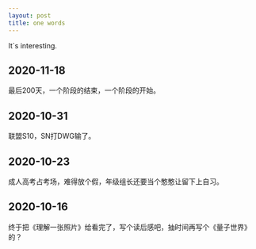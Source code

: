 ```yaml
---
layout: post
title: one words
---
```


It`s interesting.

## 2020-11-18
最后200天，一个阶段的结束，一个阶段的开始。

## 2020-10-31

联盟S10，SN打DWG输了。

## 2020-10-23

成人高考占考场，难得放个假，年级组长还要当个憨憨让留下上自习。

## 2020-10-16

终于把《理解一张照片》给看完了，写个读后感吧，抽时间再写个《量子世界》的？
